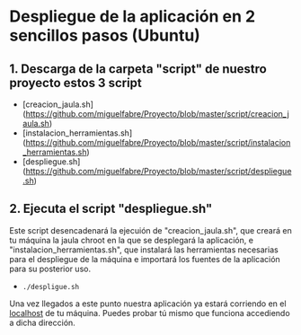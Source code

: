 # Despliegue de la aplicación en 2 sencillos pasos (Ubuntu)

## 1. Descarga de la carpeta "script" de nuestro proyecto estos 3 script

* [creacion_jaula.sh] (https://github.com/miguelfabre/Proyecto/blob/master/script/creacion_jaula.sh)
* [instalacion_herramientas.sh] (https://github.com/miguelfabre/Proyecto/blob/master/script/instalacion_herramientas.sh)
* [despliegue.sh] (https://github.com/miguelfabre/Proyecto/blob/master/script/despliegue.sh)

## 2. Ejecuta el script "despliegue.sh"

Este script desencadenará la ejecuión de "creacion_jaula.sh", que creará en tu máquina la jaula chroot en la que se desplegará la aplicación, 
e "instalacion_herramientas.sh", que instalará las herramientas necesarias para el despliegue de la máquina e importará los fuentes de la aplicación para su posterior uso.

* ```./despligue.sh```

Una vez llegados a este punto nuestra aplicación ya estará corriendo en el [localhost](http://localhost:8080) de tu máquina. Puedes probar tú mismo que funciona accediendo a dicha dirección.
